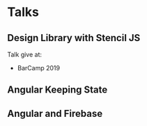 # Talks

## Design Library with Stencil JS

Talk give at: 
* BarCamp 2019


## Angular Keeping State

## Angular and Firebase 
